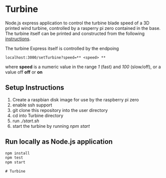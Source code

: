 # Turbine

Node.js express application to control the turbine blade speed of a 3D printed wind turbine, controlled by a rasperry pi zero contained in the base.   The turbine itself can be printed and constructed from the following [instructions](https://github.com/AndyRWatson/Turbine).

The turbine Express itself is controlled by the endpoing

```
localhost:3000/setTurbine?speed=** <speed> **
```
where  **speed** is a numeric value in the range *1* (fast) and *100* (slow/off), or a value off **off** or **on**



## Setup Instructions

1. Create a raspbian disk image for use by the raspberry pi zero
2. enable ssh support
3. git clone this repository into the user directory
4. cd into Turbine directory
5. run *./start.sh*
6. start the turbine by running *npm start*

## Run locally as Node.js application

```bash
npm install
npm test
npm start
```


```
# Turbine
